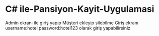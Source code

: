 # C# ile-Pansiyon-Kayit-Uygulamasi
Admin ekranı ile  giriş yapıp Müşteri ekleyip silebilme
Giriş ekranı username:hotel password:hotel123 olarak giriş yapabilirsiniz
